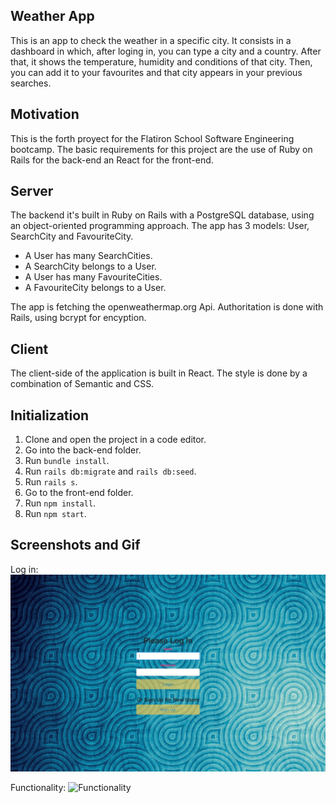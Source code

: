 ## Weather App
This is an app to check the weather in a specific city. It consists in a dashboard in which, after loging in, you can type a city and a country. After that, it shows the temperature, humidity and conditions of that city. Then, you can add it to your favourites and that city appears in your previous searches.

## Motivation
This is the forth proyect for the Flatiron School Software Engineering bootcamp. The basic requirements for this project are the use of Ruby on Rails for the back-end an React for the front-end.

## Server
The backend it's built in Ruby on Rails with a PostgreSQL database, using an object-oriented programming approach. The app has 3 models: User, SearchCity and FavouriteCity.

- A User has many SearchCities.
- A SearchCity belongs to a User.
- A User has many FavouriteCities.
- A FavouriteCity belongs to a User.

The app is fetching the openweathermap.org Api. Authoritation is done with Rails, using bcrypt for encyption.

## Client
The client-side of the application is built in React. The style is done by a combination of Semantic and CSS.

## Initialization
1. Clone and open the project in a code editor.
2. Go into the back-end folder.
3. Run `bundle install`.
4. Run `rails db:migrate` and `rails db:seed`.
5. Run `rails s`.
6. Go to the front-end folder.
7. Run `npm install`.
8. Run `npm start`.

## Screenshots and Gif

Log in:
![Log in](https://github.com/DarkScarbo/Mod-4-Project---Weather-App/blob/master/frontend/public/Screenshot%202019-07-16%20at%2015.06.30.png)

Functionality:
![Functionality](https://github.com/DarkScarbo/Mod-4-Project---Weather-App/blob/master/frontend/public/Weather-App.gif)
